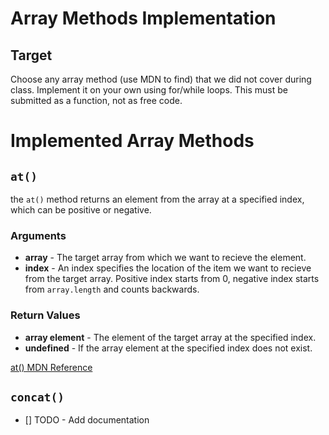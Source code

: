 # Array Methods Implementation

## Target

Choose any array method (use MDN to find) that we did not cover during class. Implement it on your own using for/while loops. This must be submitted as a function, not as free code.

# Implemented Array Methods

## `at()`

the `at()` method returns an element from the array at a specified index, which can be positive or negative.

### Arguments

- **array** - The target array from which we want to recieve the element.
- **index** - An index specifies the location of the item we want to recieve from the target array. Positive index starts from 0, negative index starts from `array.length` and counts backwards.

### Return Values

- **array element** - The element of the target array at the specified index.
- **undefined** - If the array element at the specified index does not exist.

[at() MDN Reference](https://developer.mozilla.org/en-US/docs/Web/JavaScript/Reference/Global_Objects/Array/at)

## `concat()`

- [] TODO - Add documentation
